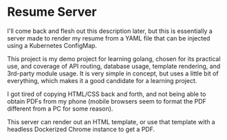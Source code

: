 # Resume Server

I'll come back and flesh out this description later, but this is essentially a server made to render my resume from a YAML file that can be injected using a Kubernetes ConfigMap.

This project is my demo project for learning golang, chosen for its practical use, and coverage of API routing, database usage, template rendering, and 3rd-party module usage. It is very simple in concept, but uses a little bit of everything, which makes it a good candidate for a learning project.

I got tired of copying HTML/CSS back and forth, and not being able to obtain PDFs from my phone (mobile browsers seem to format the PDF different from a PC for some reason).

This server can render out an HTML template, or use that template with a headless Dockerized Chrome instance to get a PDF.

